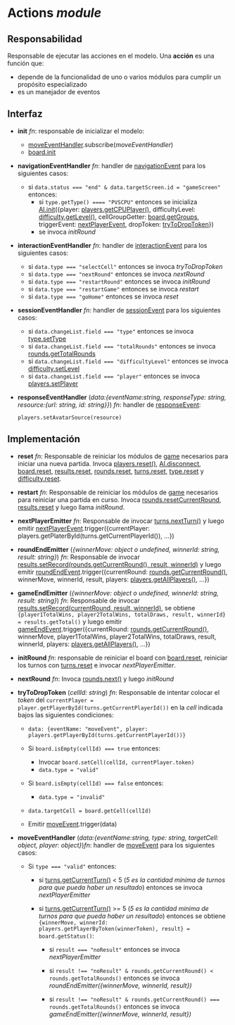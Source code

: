 # Actions _module_

## Responsabilidad

Responsable de ejecutar las acciones en el modelo. Una **acción** es una función que:

-   depende de la funcionalidad de uno o varios módulos para cumplir un propósito especializado
-   es un manejador de eventos

## Interfaz

-   **init** _fn_: responsable de inicializar el modelo:

    -   [moveEventHandler](./game.md#eventos).subscribe(_moveEventHandler_)
    -   [board.init](./board.md)

-   **navigationEventHandler** _fn_: handler de [navigationEvent](../display/display.md#eventos) para los siguientes casos:

    -   si `data.status === "end" & data.targetScreen.id = "gameScreen"` entonces:
        -   si `type.getType() ==== "PVSCPU"` entonces se inicializa [AI.init](./AI.md#interfaz)({player: [players.getCPUPlayer()](./players.md#interfaz), difficultyLevel: [difficulty.getLevel()](./difficulty.md#interfaz), cellGroupGetter: [board.getGroups](./board.md#interfaz), triggerEvent: [nextPlayerEvent](./game.md#eventos), dropToken: [tryToDropToken](./actions.md#implementación)})
        -   se invoca _initRound_

-   **interactionEventHandler** _fn_: handler de [interactionEvent](../display/display.md#eventos) para los siguientes casos:

    -   si `data.type === "selectCell"` entonces se invoca _tryToDropToken_
    -   si `data.type === "nextRound"` entonces se invoca _nextRound_
    -   si `data.type === "restartRound"` entonces se invoca _initRound_
    -   si `data.type === "restartGame"` entonces se invoca _restart_
    -   si `data.type === "goHome"` entonces se invoca _reset_

-   **sessionEventHandler** _fn_: handler de [sessionEvent](../controller.md#eventos) para los siguientes casos:

    -   si `data.changeList.field === "type"` entonces se invoca [type.setType](./type.md#interfaz)
    -   si `data.changeList.field === "totalRounds"` entonces se invoca [rounds.getTotalRounds](./rounds.md#interfaz)
    -   si `data.changeList.field === "difficultyLevel"` entonces se invoca [difficulty.setLevel](./difficulty.md#interfaz)
    -   si `data.changeList.field === "player"` entonces se invoca [players.setPlayer](./players.md#interfaz)

-   **responseEventHandler** (_data:{eventName:string, responseType: string, resource:{url: string, id: string}}_) _fn_: handler de [responseEvent](../avatarProvider.md#eventos):

    ```
    players.setAvatarSource(resource)
    ```

## Implementación

-   **reset** _fn_: Responsable de reiniciar los módulos de [game](./game.md) necesarios para iniciar una nueva partida. Invoca [players.reset()](./players.md#interfaz), [AI.disconnect](./AI.md#interfaz), [board.reset](./board.md#interfaz), [results.reset](./results.md#interfaz), [rounds.reset](./rounds.md#interfaz), [turns.reset](./turns.md#interfaz), [type.reset](./type.md#interfaz) y [difficulty.reset](./difficulty.md#interfaz).

-   **restart** _fn_: Responsable de reiniciar los módulos de [game](./game.md) necesarios para reiniciar una partida en curso. Invoca [rounds.resetCurrentRound](./rounds.md#interfaz), [results.reset](./results.md#interfaz) y luego llama _initRound_.

-   **nextPlayerEmitter** _fn_: Responsable de invocar [turns.nextTurn()](./turns.md#interfaz) y luego emitir [nextPlayerEvent](./game.md).trigger({currentPlayer: players.getPlaterById(turns.getCurrentPlayerId()), ...})

-   **roundEndEmitter** (_{winnerMove: object o undefined, winnerId: string, result: string}_) _fn_: Responsable de invocar [results.setRecord(rounds.getCurrentRound(), result, winnerId)](./results.md) y luego emitir [roundEndEvent](./game.md#eventos).trigger({currentRound: [rounds.getCurrentRound()](./rounds.md#interfaz), winnerMove, winnerId, result, players: [players.getAllPlayers()](./players.md#interfaz), ...})

-   **gameEndEmitter** (_{winnerMove: object o undefined, winnerId: string, result: string}_) _fn_: Responsable de invocar [results.setRecord(currentRound, result, winnerId)](./results.md), se obtiene `{player1TotalWins, player2TotalWins, totalDraws, result, winnerId} = results.getTotal()` y luego emitir [gameEndEvent](./game.md#eventos).trigger({currentRound: [rounds.getCurrentRound()](./rounds.md#interfaz), winnerMove, player1TotalWins, player2TotalWins, totalDraws, result, winnerId, players: [players.getAllPlayers()](./players.md#interfaz), ...})

-   **initRound** _fn_: responsable de reiniciar el board con [board.reset](./board.md#interfaz), reiniciar los turnos con [turns.reset](./turns.md#interfaz) e invocar _nextPlayerEmitter_.

-   **nextRound** _fn_: Invoca [rounds.next()](./rounds.md#interfaz) y luego _initRound_

-   **tryToDropToken** (_cellId: string_) _fn_: Responsable de intentar colocar el _token_ del `currentPlayer = player.getPlayerById(turns.getCurrentPlayerId())` en la _cell_ indicada bajos las siguientes condiciones:

    -   `data: {eventName: "moveEvent", player: players.getPlayerById(turns.getCurrentPlayerId())}`

    -   Si `board.isEmpty(cellId) === true` entonces:

        -   Invocar `board.setCell(cellId, currentPlayer.token)`
        -   `data.type = "valid"`

    -   Si `board.isEmpty(cellId) === false` entonces:

        -   `data.type = "invalid"`

    -   `data.targetCell = board.getCell(cellId)`

    -   Emitir [moveEvent](./game.md#eventos).trigger(data)

-   **moveEventHandler** (_data:{eventName:string, type: string, targetCell: object, player: object}_)_fn_: handler de [moveEvent](./game.md#eventos) para los siguientes casos:

    -   Si `type === "valid"` entonces:

        -   si [turns.getCurrentTurn()](./turns.md#interfaz) < 5 (_5 es la cantidad minima de turnos para que pueda haber un resultado_) entonces se invoca _nextPlayerEmitter_

        -   si [turns.getCurrentTurn()](./turns.md#interfaz) >= 5 (_5 es la cantidad minima de turnos para que pueda haber un resultado_) entonces se obtiene `{winnerMove, winnerId: players.getPlayerByToken(winnerToken), result} = board.getStatus()`:

            -   si `result === "noResult"` entonces se invoca _nextPlayerEmitter_

            -   si `result !== "noResult" & rounds.getCurrentRound() < rounds.getTotalRounds()` entonces se invoca _roundEndEmitter({winnerMove, winnerId, result})_

            -   si `result !== "noResult" & rounds.getCurrentRound() === rounds.getTotalRounds()` entonces se invoca _gameEndEmitter({winnerMove, winnerId, result})_
